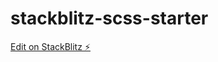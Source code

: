 # stackblitz-scss-starter

[Edit on StackBlitz ⚡️](https://stackblitz.com/edit/stackblitz-scss-starter)
